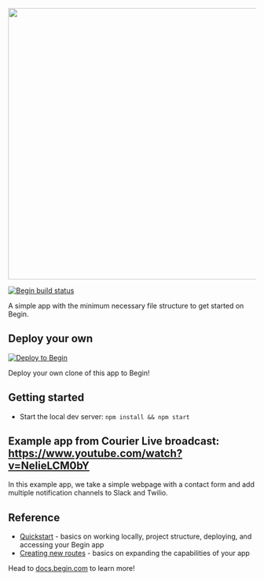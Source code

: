 <img src="https://static.begin.app/node-minimal/readme-banner.png" width="553">

[![Begin build status](https://buildstatus.begin.app/awaken-etm/status.svg)](https://begin.com)

A simple app with the minimum necessary file structure to get started on Begin.

## Deploy your own

[![Deploy to Begin](https://static.begin.com/deploy-to-begin.svg)](https://begin.com/apps/create?template=https://github.com/pchinjr/couriertoday)

Deploy your own clone of this app to Begin!

## Getting started

- Start the local dev server: `npm install && npm start`

## Example app from Courier Live broadcast: https://www.youtube.com/watch?v=NelieLCM0bY

In this example app, we take a simple webpage with a contact form and add multiple notification channels to Slack and Twilio.


## Reference

- [Quickstart](https://docs.begin.com/en/guides/quickstart/) - basics on working locally, project structure, deploying, and accessing your Begin app
- [Creating new routes](https://docs.begin.com/en/functions/creating-new-functions) - basics on expanding the capabilities of your app

Head to [docs.begin.com](https://docs.begin.com/) to learn more!
